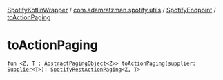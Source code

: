 [SpotifyKotlinWrapper](../../index.md) / [com.adamratzman.spotify.utils](../index.md) / [SpotifyEndpoint](index.md) / [toActionPaging](./to-action-paging.md)

# toActionPaging

`fun <Z, T : `[`AbstractPagingObject`](../-abstract-paging-object/index.md)`<`[`Z`](to-action-paging.md#Z)`>> toActionPaging(supplier: `[`Supplier`](http://docs.oracle.com/javase/8/docs/api/java/util/function/Supplier.html)`<`[`T`](to-action-paging.md#T)`>): `[`SpotifyRestActionPaging`](../../com.adamratzman.spotify.main/-spotify-rest-action-paging/index.md)`<`[`Z`](to-action-paging.md#Z)`, `[`T`](to-action-paging.md#T)`>`